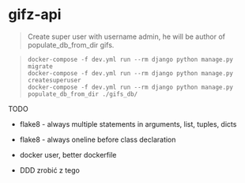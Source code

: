 # gifz-api

> Create super user with username admin, he will be author of
> populate_db_from_dir gifs.

> ```
> docker-compose -f dev.yml run --rm django python manage.py migrate
> docker-compose -f dev.yml run --rm django python manage.py createsuperuser
> docker-compose -f dev.yml run --rm django python manage.py populate_db_from_dir ./gifs_db/
> ```

TODO

* flake8 - always multiple statements in arguments, list, tuples, dicts
* flake8 - always oneline before class declaration

* docker user, better dockerfile
* DDD zrobić z tego
